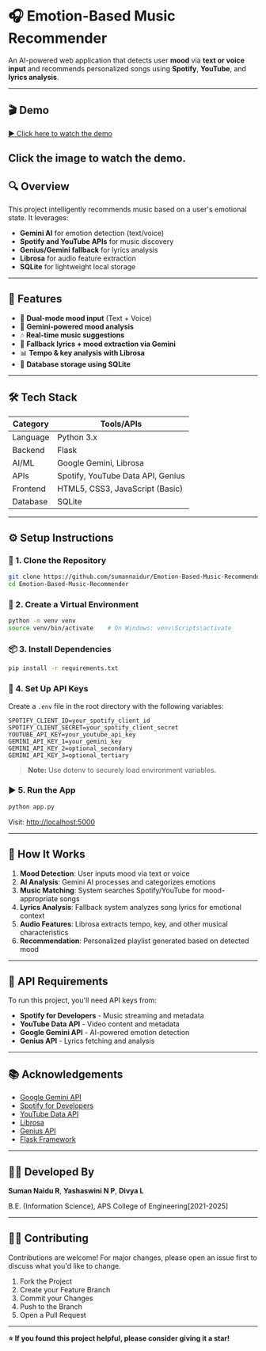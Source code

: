 # 🎧 Emotion-Based Music Recommender

An AI-powered web application that detects user **mood** via **text or voice input** and recommends personalized songs using **Spotify**, **YouTube**, and **lyrics analysis**.

---
## 🎬 Demo

[▶️ Click here to watch the demo](media/demo.mp4)

Click the image to watch the demo.
---

## 🔍 Overview

This project intelligently recommends music based on a user's emotional state. It leverages:
- **Gemini AI** for emotion detection (text/voice)
- **Spotify and YouTube APIs** for music discovery
- **Genius/Gemini fallback** for lyrics analysis
- **Librosa** for audio feature extraction
- **SQLite** for lightweight local storage

---

## 🚀 Features

- 🎤 **Dual-mode mood input** (Text + Voice)
- 🤖 **Gemini-powered mood analysis**
- 🎶 **Real-time music suggestions**
- 🧠 **Fallback lyrics + mood extraction via Gemini**
- 📊 **Tempo & key analysis with Librosa**
- 💾 **Database storage using SQLite**

---

## 🛠️ Tech Stack

| Category     | Tools/APIs                              |
|--------------|----------------------------------------|
| Language     | Python 3.x                             |
| Backend      | Flask                                  |
| AI/ML        | Google Gemini, Librosa                 |
| APIs         | Spotify, YouTube Data API, Genius      |
| Frontend     | HTML5, CSS3, JavaScript (Basic)        |
| Database     | SQLite                                 |

---

## ⚙️ Setup Instructions

### 🔐 1. Clone the Repository
```bash
git clone https://github.com/sumannaidur/Emotion-Based-Music-Recommender.git
cd Emotion-Based-Music-Recommender
```

### 🧪 2. Create a Virtual Environment
```bash
python -m venv venv
source venv/bin/activate    # On Windows: venv\Scripts\activate
```

### 📦 3. Install Dependencies
```bash
pip install -r requirements.txt
```

### 🔑 4. Set Up API Keys
Create a `.env` file in the root directory with the following variables:
```env
SPOTIFY_CLIENT_ID=your_spotify_client_id
SPOTIFY_CLIENT_SECRET=your_spotify_client_secret
YOUTUBE_API_KEY=your_youtube_api_key
GEMINI_API_KEY_1=your_gemini_key
GEMINI_API_KEY_2=optional_secondary
GEMINI_API_KEY_3=optional_tertiary
```

> **Note:** Use dotenv to securely load environment variables.

### ▶️ 5. Run the App
```bash
python app.py
```
Visit: [http://localhost:5000](http://localhost:5000)

---

## 🎯 How It Works

1. **Mood Detection**: User inputs mood via text or voice
2. **AI Analysis**: Gemini AI processes and categorizes emotions
3. **Music Matching**: System searches Spotify/YouTube for mood-appropriate songs
4. **Lyrics Analysis**: Fallback system analyzes song lyrics for emotional context
5. **Audio Features**: Librosa extracts tempo, key, and other musical characteristics
6. **Recommendation**: Personalized playlist generated based on detected mood

---

## 🔧 API Requirements

To run this project, you'll need API keys from:

- **Spotify for Developers** - Music streaming and metadata
- **YouTube Data API** - Video content and metadata
- **Google Gemini API** - AI-powered emotion detection
- **Genius API** - Lyrics fetching and analysis

---

## 📚 Acknowledgements

- [Google Gemini API](https://ai.google.dev/)
- [Spotify for Developers](https://developer.spotify.com/)
- [YouTube Data API](https://developers.google.com/youtube/v3)
- [Librosa](https://librosa.org/)
- [Genius API](https://docs.genius.com/)
- [Flask Framework](https://flask.palletsprojects.com/)

---

## 👨‍💻 Developed By

**Suman Naidu R**, **Yashaswini N P**, **Divya L**

B.E. (Information Science), APS College of Engineering[2021-2025]

---

## 🙋‍♂️ Contributing

Contributions are welcome! For major changes, please open an issue first to discuss what you'd like to change.

1. Fork the Project
2. Create your Feature Branch 
3. Commit your Changes 
4. Push to the Branch 
5. Open a Pull Request

---

**⭐ If you found this project helpful, please consider giving it a star!**
